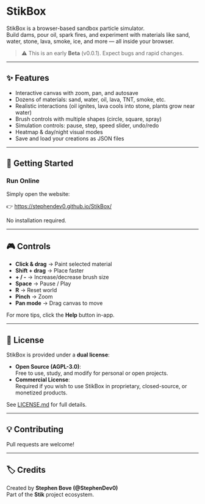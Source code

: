 # StikBox

StikBox is a browser-based sandbox particle simulator.  
Build dams, pour oil, spark fires, and experiment with materials like sand, water, stone, lava, smoke, ice, and more — all inside your browser.

> ⚠️ This is an early **Beta** (v0.0.1). Expect bugs and rapid changes.

---

## ✨ Features
- Interactive canvas with zoom, pan, and autosave
- Dozens of materials: sand, water, oil, lava, TNT, smoke, etc.
- Realistic interactions (oil ignites, lava cools into stone, plants grow near water)
- Brush controls with multiple shapes (circle, square, spray)
- Simulation controls: pause, step, speed slider, undo/redo
- Heatmap & day/night visual modes
- Save and load your creations as JSON files

---

## 🚀 Getting Started

### Run Online
Simply open the website:

👉 https://stephendev0.github.io/StikBox/

No installation required.

---

## 🎮 Controls
- **Click & drag** → Paint selected material  
- **Shift + drag** → Place faster  
- **+ / -** → Increase/decrease brush size  
- **Space** → Pause / Play  
- **R** → Reset world  
- **Pinch** → Zoom  
- **Pan mode** → Drag canvas to move  

For more tips, click the **Help** button in-app.

---

## 📜 License
StikBox is provided under a **dual license**:

- **Open Source (AGPL-3.0)**:  
  Free to use, study, and modify for personal or open projects.
- **Commercial License**:  
  Required if you wish to use StikBox in proprietary, closed-source, or monetized products.

See [LICENSE.md](LICENSE.md) for full details.

---

## 💡 Contributing
Pull requests are welcome!  

---

## 🏷️ Credits
Created by **Stephen Bove (@StephenDev0)**  
Part of the **Stik** project ecosystem.
